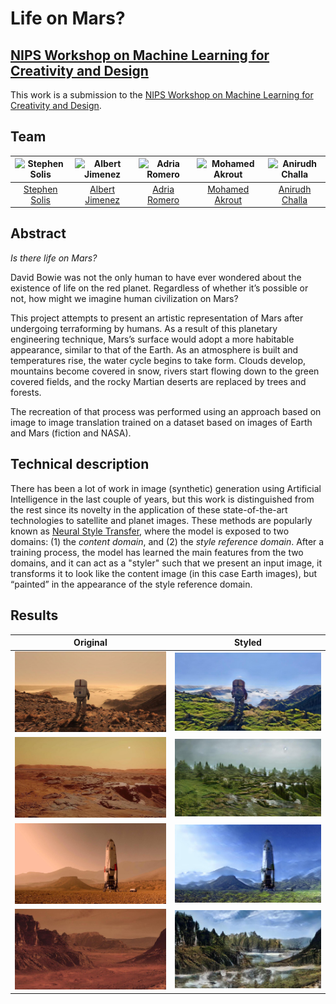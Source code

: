 # Life on Mars?
## [NIPS Workshop on Machine Learning for Creativity and Design](https://nips.cc/Conferences/2018/Schedule?showEvent=10924)
This work is a submission to the [NIPS Workshop on Machine Learning for Creativity and Design](https://nips.cc/Conferences/2018/Schedule?showEvent=10924).

## Team

| ![Stephen Solis][StephenSolis-photo]  | ![Albert Jimenez][AlbertJimenez-photo]  |  ![Adria Romero][AdriaRomero-photo] | ![Mohamed Akrout][MohamedAkrout-photo] | ![Anirudh Challa][AnirudhChalla-photo] |
|:-:|:-:|:-:|:-:|:-:|
| [Stephen Solis][StephenSolis-web]  | [Albert Jimenez][AlbertJimenez-web] | [Adria Romero][AdriaRomero-web] | [Mohamed Akrout][MohamedAkrout-web] |  [Anirudh Challa][AnirudhChalla-web] | 

[StephenSolis-photo]: https://user-images.githubusercontent.com/12190870/47591238-dc2cf880-d93c-11e8-9885-dcced755bcf8.png
[AlbertJimenez-photo]: https://user-images.githubusercontent.com/5657335/47261794-9e941f80-d4a5-11e8-8850-7add90e97944.png
[AdriaRomero-photo]: https://user-images.githubusercontent.com/5657335/47261792-9a680200-d4a5-11e8-9982-df7f8069dc31.png
[MohamedAkrout-photo]: https://user-images.githubusercontent.com/5657335/47261796-a18f1000-d4a5-11e8-9924-3b2008fa604c.png
[AnirudhChalla-photo]: https://user-images.githubusercontent.com/5657335/47261797-a358d380-d4a5-11e8-9d7c-ff95d3f371bb.png


[StephenSolis-web]: https://stephensol.is/
[AlbertJimenez-web]: https://jsalbert.github.io/
[AdriaRomero-web]: http://adriaromero.net/
[MohamedAkrout-web]: https://www.linkedin.com/in/mohamed-akrout/
[AnirudhChalla-web]: https://www.linkedin.com/in/anirudhchalla2907/

## Abstract
_Is there life on Mars?_

David Bowie was not the only human to have ever wondered about the existence of life on the red planet. Regardless of whether it’s possible or not, how might we imagine human civilization on Mars? 

This project attempts to present an artistic representation of Mars after undergoing terraforming by humans. As a result of this planetary engineering technique, Mars’s surface would adopt a more habitable appearance, similar to that of the Earth. As an atmosphere is built and temperatures rise, the water cycle begins to take form. Clouds develop, mountains become covered in snow, rivers start flowing down to the green covered fields, and the rocky Martian deserts are replaced by trees and forests.

The recreation of that process was performed using an approach based on image to image translation trained on a dataset based on images of Earth and Mars (fiction and NASA).

## Technical description
There has been a lot of work in image (synthetic) generation using Artificial Intelligence in the last couple of years, but this work is distinguished from the rest since its novelty in the application of these state-of-the-art technologies to satellite and planet images. These methods are popularly known as [Neural Style Transfer](https://arxiv.org/abs/1508.06576), where the model is exposed to two domains: (1) the *content domain*, and (2) the *style reference domain*. After a training process, the model has learned the main features from the two domains, and it can act as a "styler" such that we present an input image, it transforms it to look like the content image (in this case Earth images), but “painted” in the appearance of the style reference domain.

## Results

| Original  | Styled |
| ------------- | ------------- |
| ![](https://raw.githubusercontent.com/stephensolis/life-on-mars/master/docs/assets/img/1_orig.jpg)  | ![](https://raw.githubusercontent.com/stephensolis/life-on-mars/master/docs/assets/img/1_select.jpg) |
| ![](https://raw.githubusercontent.com/stephensolis/life-on-mars/master/docs/assets/img/2_orig.jpg)  | ![](https://raw.githubusercontent.com/stephensolis/life-on-mars/master/docs/assets/img/2_select.jpg) |
| ![](https://raw.githubusercontent.com/stephensolis/life-on-mars/master/docs/assets/img/3_orig.jpg)  | ![](https://raw.githubusercontent.com/stephensolis/life-on-mars/master/docs/assets/img/3_select.jpg) |
| ![](https://raw.githubusercontent.com/stephensolis/life-on-mars/master/docs/assets/img/4_orig.jpg)  | ![](https://raw.githubusercontent.com/stephensolis/life-on-mars/master/docs/assets/img/4_select.jpg) |
